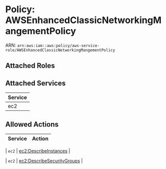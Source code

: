 # Policy: AWSEnhancedClassicNetworkingMangementPolicy

ARN: `arn:aws:iam::aws:policy/aws-service-role/AWSEnhancedClassicNetworkingMangementPolicy`

## Attached Roles

## Attached Services

| Service |
|---------|
| ec2 |

## Allowed Actions

| Service | Action |
|:-------:|--------|

| `ec2` | [ec2:DescribeInstances](../actions.md#ec2:describeinstances) |

| `ec2` | [ec2:DescribeSecurityGroups](../actions.md#ec2:describesecuritygroups) |
